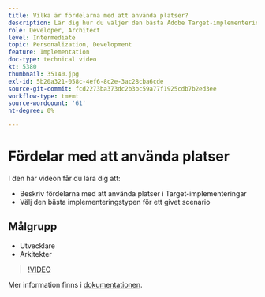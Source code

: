 ```yaml
---
title: Vilka är fördelarna med att använda platser?
description: Lär dig hur du väljer den bästa Adobe Target-implementeringstypen för ett givet scenario.
role: Developer, Architect
level: Intermediate
topic: Personalization, Development
feature: Implementation
doc-type: technical video
kt: 5380
thumbnail: 35140.jpg
exl-id: 5b20a321-058c-4ef6-8c2e-3ac28cba6cde
source-git-commit: fcd2273ba373dc2b3bc59a77f1925cdb7b2ed3ee
workflow-type: tm+mt
source-wordcount: '61'
ht-degree: 0%

---
```


# Fördelar med att använda platser

I den här videon får du lära dig att:

* Beskriv fördelarna med att använda platser i Target-implementeringar
* Välj den bästa implementeringstypen för ett givet scenario

## Målgrupp

* Utvecklare
* Arkitekter

>[!VIDEO](https://video.tv.adobe.com/v/35140/?quality=12)

Mer information finns i [dokumentationen](https://experienceleague.adobe.com/docs/target/using/implement-target/implementing-target.html?lang=en).
